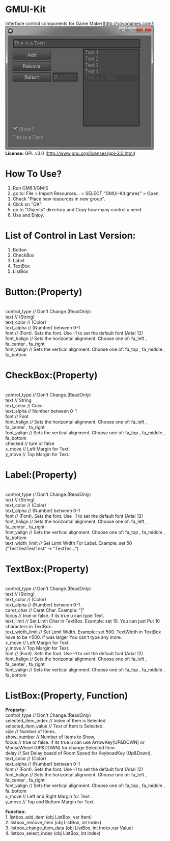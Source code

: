 GMUI-Kit
========

Interface control components for Game Maker(http://yoyogames.com/)
<img src="GMUI-Kit.png">
<br>
<b>License:</b> GPL v3.0 (http://www.gnu.org/licenses/gpl-3.0.html)

How To Use?
===========
1. Run GM8.1/GM:S
2. go to: File > Import Resources... > SELECT "GMUI-Kit.gmres" > Open.
3. Check "Place new resources in new group".
4. Click on "OK".
5. go to "Objects" directory and Copy how many control u need.
6. Use and Enjoy.


List of Control in Last Version:
================================
1. Button
2. CheckBox
3. Label
4. TextBox
5. ListBox


Button:(Property)
=================
<br>control_type    // Don't Change.(ReadOnly)
<br>text            // (String)
<br>text_color      // (Color)
<br>text_alpha      // (Number) between 0-1
<br>font            // (Font). Sets the font. Use -1 to set the default font (Arial 12)
<br>font_halign     // Sets the horizontal alignment. Choose one of: fa_left , fa_center , fa_right
<br>font_valign     // Sets the vertical alignment. Choose one of: fa_top , fa_middle , fa_bottom

CheckBox:(Property)
===================
<br>control_type    // Don't Change.(ReadOnly)
<br>text            // String
<br>text_color      // Color
<br>text_alpha      // Number between 0-1
<br>font            // Font
<br>font_halign     // Sets the horizontal alignment. Choose one of: fa_left , fa_center , fa_right
<br>font_valign     // Sets the vertical alignment. Choose one of: fa_top , fa_middle , fa_bottom
<br>checked         // ture or false
<br>x_move          // Left Margin for Text.
<br>y_move          // Top  Margin for Text.

Label:(Property)
================
<br>control_type        // Don't Change.(ReadOnly)
<br>text                // (String)
<br>text_color          // (Color)
<br>text_alpha          // (Number) between 0-1
<br>font                // (Font). Sets the font. Use -1 to set the default font (Arial 12)
<br>font_halign         // Sets the horizontal alignment. Choose one of: fa_left , fa_center , fa_right
<br>font_valign         // Sets the vertical alignment. Choose one of: fa_top , fa_middle , fa_bottom
<br>text_width_limit    // Set Limit Width For Label. Example: set 50 ("TestTestTestTest" -> "TestTes...")

TextBox:(Property)
==================
<br>control_type        // Don't Change.(ReadOnly)
<br>text                // (String)
<br>text_color          // (Color)
<br>text_alpha          // (Number) between 0-1
<br>caret_char          // Caret Char. Example: "|"
<br>focus               // true or false. if its true u can type Text.
<br>text_limit          // Set Limit Char in TextBox. Example: set 10. You can just Put 10 characters in TextBox.
<br>text_width_limit    // Set Limit Width. Example: set 500. TextWidth in TextBox have to be <500. if was larger You can't type any more.
<br>x_move              // Left Margin for Text.
<br>y_move              // Top  Margin for Text.
<br>font                // (Font). Sets the font. Use -1 to set the default font (Arial 12)
<br>font_halign         // Sets the horizontal alignment. Choose one of: fa_left , fa_center , fa_right
<br>font_valign         // Sets the vertical alignment. Choose one of: fa_top , fa_middle , fa_bottom


ListBox:(Property, Function)
============================
<b>Property:</b>
<br>control_type          // Don't Change.(ReadOnly)
<br>selected_item_index   // Index of Item is Selected.
<br>selected_item_value   // Text of Item is Selected.
<br>size                  // Number of Items.
<br>show_number           // Number of Items to Show.
<br>focus                 // true or false. if its true u can use ArrowKey(UP&DOWN) or MouseWheel (UP&DOWN) for change Selected Item.
<br>delay                 // Set Delay based of Room Speed for KeyboadKey (Up&Down).
<br>text_color            // (Color)
<br>text_alpha            // (Number) between 0-1
<br>font                  // (Font). Sets the font. Use -1 to set the default font (Arial 12)
<br>font_halign           // Sets the horizontal alignment. Choose one of: fa_left , fa_center , fa_right
<br>font_valign           // Sets the vertical alignment. Choose one of: fa_top , fa_middle , fa_bottom
<br>x_move                // Left and Right Margin for Text.
<br>y_move                // Top and Bottom Margin for Text.

<b>Function:</b>
<br>1. listbox_add_item (obj ListBox, var Item)
<br>2. listbox_remove_item (obj ListBox, int Index)
<br>3. listbox_change_item_data (obj ListBox, int Index,var Value)
<br>4. listbox_select_index (obj ListBox, int Index)
